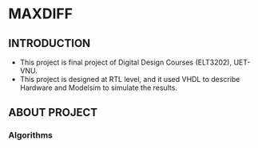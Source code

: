 # MAXDIFF

## INTRODUCTION
*  This project is final project of Digital Design Courses (ELT3202), UET-VNU.
* This project is designed at RTL level, and it used VHDL to describe Hardware and Modelsim to simulate the results.

## ABOUT PROJECT
### Algorithms


